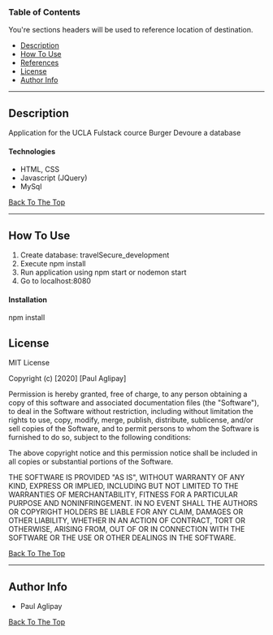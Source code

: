 ### Table of Contents
You're sections headers will be used to reference location of destination.

- [Description](#description)
- [How To Use](#how-to-use)
- [References](#references)
- [License](#license)
- [Author Info](#author-info)

---

## Description

Application for the UCLA Fulstack cource Burger Devoure a database

#### Technologies

- HTML, CSS
- Javascript (JQuery)
- MySql

[Back To The Top](#read-me-template)

---

## How To Use

1. Create database: travelSecure_development
2. Execute npm install
3. Run application using npm start or nodemon start
4. Go to localhost:8080

#### Installation

npm install

## License

MIT License

Copyright (c) [2020] [Paul Aglipay]

Permission is hereby granted, free of charge, to any person obtaining a copy
of this software and associated documentation files (the "Software"), to deal
in the Software without restriction, including without limitation the rights
to use, copy, modify, merge, publish, distribute, sublicense, and/or sell
copies of the Software, and to permit persons to whom the Software is
furnished to do so, subject to the following conditions:

The above copyright notice and this permission notice shall be included in all
copies or substantial portions of the Software.

THE SOFTWARE IS PROVIDED "AS IS", WITHOUT WARRANTY OF ANY KIND, EXPRESS OR
IMPLIED, INCLUDING BUT NOT LIMITED TO THE WARRANTIES OF MERCHANTABILITY,
FITNESS FOR A PARTICULAR PURPOSE AND NONINFRINGEMENT. IN NO EVENT SHALL THE
AUTHORS OR COPYRIGHT HOLDERS BE LIABLE FOR ANY CLAIM, DAMAGES OR OTHER
LIABILITY, WHETHER IN AN ACTION OF CONTRACT, TORT OR OTHERWISE, ARISING FROM,
OUT OF OR IN CONNECTION WITH THE SOFTWARE OR THE USE OR OTHER DEALINGS IN THE
SOFTWARE.

[Back To The Top](#read-me-template)

---

## Author Info

- Paul Aglipay

[Back To The Top](#read-me-template)